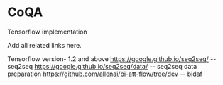 # CoQA
Tensorflow implementation

Add all related links here.

Tensorflow version- 1.2 and above
https://google.github.io/seq2seq/ -- seq2seq 
https://google.github.io/seq2seq/data/ -- seq2seq data preparation
https://github.com/allenai/bi-att-flow/tree/dev -- bidaf 
